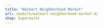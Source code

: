 ```yaml
---
title: "Walmart Neighborhood Market"
url: /mobile/walmart-neighborhood-market-4/
shop: Supermarkt
---
```

